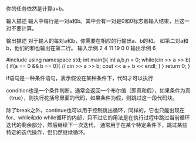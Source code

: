 你的任务依然是计算a+b。

输入描述
输入中每行是一对a和b。其中会有一对是0和0标志着输入结束，且这一对不要计算。

输出描述
对于输入的每对a和b，你需要在相应的行输出a、b的和。
如第二对a和b，他们的和也输出在第二行。
输入示例
2 4
11 19
0 0
输出示例
6

#include <iostream>
using namespace std;
int main(){
    int a,b,n = 0;
    while(cin >> a >> b){
        if(a == 0 && b == 0){
            // cin >> a >> b;
            cout << a + b << endl;
        }
    }
    return 0;
}

if语句是一种条件语句，表示假设在某种条件下，代码才可以执行

condition也是一个条件判断，通常会返回一个布尔值（即真和假），如果条件为真（true），则执行花括号里面的代码，如果条件为假，则跳过这一段代码块。

除了break之外，continue也可以用于控制跳出循环，同样的，它也只能出现在for、while和do while循环的内部，只不过它的用法是在执行过程中跳过当前循环迭代的剩余部分，然后继续下一次迭代， 通常用于在某个特定条件下，跳过某些特定的迭代操作，但仍然继续循环。